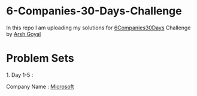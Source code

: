 # 6-Companies-30-Days-Challenge
In this repo I am uploading my solutions for [6Companies30Days](https://www.youtube.com/watch?v=QUnaBYKQkZU) Challenge by [Arsh Goyal](https://www.linkedin.com/in/arshgoyal/)
<h1>Problem Sets</h1>
<p>1. Day 1-5 :</p>

Company Name : [Microsoft](https://github.com/Amber-Mishra-2003/6-Companies-30-Days-Challenge/tree/main/Day%201-5%20%5BMicorsoft%5D)
